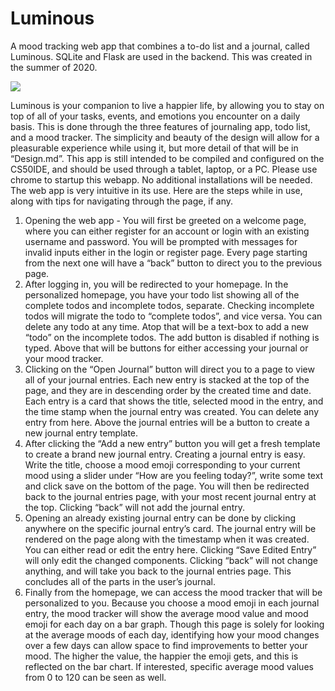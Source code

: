 # Luminous
A mood tracking web app that combines a to-do list and a journal, called Luminous. SQLite and Flask are used in the backend. This was created in the summer of 2020.

![](https://github.com/EisakuDanielTanaka/todolist-webapp/blob/main/app.jpg)

Luminous is your companion to live a happier life, by allowing you to stay on top of all of your tasks, events, and emotions you encounter on a daily basis. This is done through the three features of journaling app, todo list, and a mood tracker. The simplicity and beauty of the design will allow for a pleasurable experience while using it, but more detail of that will be in “Design.md”.
This app is still intended to be compiled and configured on the CS50IDE, and should be used through a tablet, laptop, or a PC. Please use chrome to startup this webapp. No additional installations will be needed. The web app is very intuitive in its use. Here are the steps while in use, along with tips for navigating through the page, if any.

1. Opening the web app - You will first be greeted on a welcome page, where you can either register for an account or login with an existing username and password. You will be prompted with messages for invalid inputs either in the login or register page. Every page starting from the next one will have a “back” button to direct you to the previous page.
2. After logging in, you will be redirected to your homepage. In the personalized homepage, you have your todo list showing all of the complete todos and incomplete todos, separate. Checking incomplete todos will migrate the todo to “complete todos”, and vice versa. You can delete any todo at any time. Atop that will be a text-box to add a new “todo” on the incomplete todos. The add button is disabled if nothing is typed.
   Above that will be buttons for either accessing your journal or your mood tracker.
3. Clicking on the “Open Journal” button will direct you to a page to view all of your journal entries. Each new entry is stacked at the top of the page, and they are in descending order by the created time and date. Each entry is a card that shows the title, selected mood in the entry, and the time stamp when the journal entry was created. You can delete any entry from here.
   Above the journal entries will be a button to create a new journal entry template.
4. After clicking the “Add a new entry” button you will get a fresh template to create a brand new journal entry. Creating a journal entry is easy. Write the title, choose a mood emoji corresponding to your current mood using a slider under “How are you feeling today?”, write some text and click save on the bottom of the page. You will then be redirected back to the journal entries page, with your most recent journal entry at the top. Clicking “back” will not add the journal entry.
5. Opening an already existing journal entry can be done by clicking anywhere on the specific journal entry’s card. The journal entry will be rendered on the page along with the timestamp when it was created. You can either read or edit the entry here. Clicking “Save Edited Entry” will only edit the changed components. Clicking “back” will not change anything, and will take you back to the journal entries page.
   This concludes all of the parts in the user’s journal.
6. Finally from the homepage, we can access the mood tracker that will be personalized to you. Because you choose a mood emoji in each journal entry, the mood tracker will show the average mood value and mood emoji for each day on a bar graph. Though this page is solely for looking at the average moods of each day, identifying how your mood changes over a few days can allow space to find improvements to better your mood.
   The higher the value, the happier the emoji gets, and this is reflected on the bar chart. If interested, specific average mood values from 0 to 120 can be seen as well.
